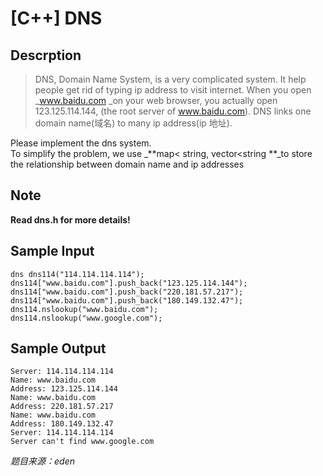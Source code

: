 # [C++] DNS

## Descrption
>  DNS, Domain Name System, is a very complicated system.
  It help people get rid of typing ip address to visit internet.
 When you open _www.baidu.com _on your web browser, you actually open 123.125.114.144, (the root server of www.baidu.com).
 DNS links one domain name(域名) to many ip address(ip 地址).
 
Please implement the dns system.   
To simplify the problem, we use _**map< string, vector<string  **_to store the relationship between domain name and ip addresses

## Note
 **Read dns.h for more details!**

## Sample Input

    
    
    dns dns114("114.114.114.114");
    dns114["www.baidu.com"].push_back("123.125.114.144");
    dns114["www.baidu.com"].push_back("220.181.57.217");
    dns114["www.baidu.com"].push_back("180.149.132.47");
    dns114.nslookup("www.baidu.com");
    dns114.nslookup("www.google.com");

## Sample Output

    
    
    Server: 114.114.114.114
    Name: www.baidu.com
    Address: 123.125.114.144
    Name: www.baidu.com
    Address: 220.181.57.217
    Name: www.baidu.com
    Address: 180.149.132.47
    Server: 114.114.114.114
    Server can't find www.google.com
  
	
*题目来源：eden*